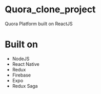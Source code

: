# Quora_clone_project

Quora Platform built on ReactJS

# Built on
* NodeJS
* React Native
* Redux
* Firebase
* Expo
* Redux Saga

